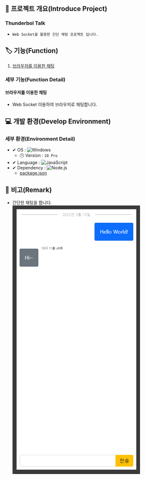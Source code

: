 ## 📕 프로젝트 개요(Introduce Project)

### Thunderbol Talk

* `Web Socket을 활용한 간단 채팅 프로젝트 입니다.`

## 🏷️ 기능(Function)

1. [브라우저를 이용한 채팅](#브라우저를-이용한-채팅)

### 세부 기능(Function Detail)

#### 브라우저를 이용한 채팅
* Web Socket 이용하여 브라우저로 채팅합니다.

## 💻 개발 환경(Develop Environment)

### 세부 환경(Environment Detail)

* ✔ OS : ![Windows](https://img.shields.io/badge/Windows-0078D6?style=flat-square&logo=Windows&logoColor=white)
  * 🕒 Version : `10 Pro`
* ✔ Language : ![JavaScript](https://img.shields.io/badge/JavaScript-F7DF1E?style=flat-square&logo=JavaScript&logoColor=black)
* ✔ Dependency : ![Node.js](https://img.shields.io/badge/Node.js-339933?style=flat-square&logo=Node.js&logoColor=black)
  * [package.json](./package.json)

## 📖 비고(Remark)
* 간단한 채팅을 합니다.
    ![Chat](./img/Thunderbol-Talk.png)